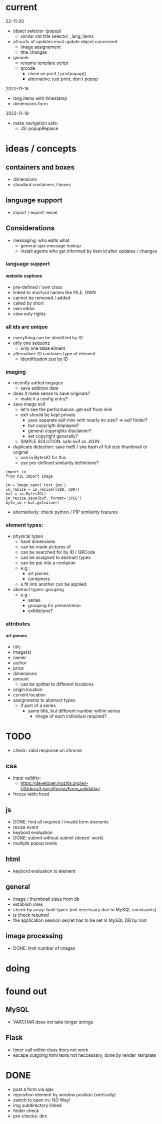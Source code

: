# current
22-11-20
- object selector (popup)
  - similar std title selector _lang_items
- all sorts of updates must update object concerned
  - image assignement
  - title changes
- gimmik: 
  - rename template script  
  - qrcode
    - close on print / printpopup()
    - alternative: just print, don't popup


2022-11-18
- lang items with timestamp
- dimensions form

2022-11-19
- make navigation safe:
  - JS: popupReplace



# ideas / concepts
## containers and boxes
- dimensions
- standard containers / boxes
## language support
- import / export: excel


## Considerations
- messaging: who edits what
  - general ajax message lookup
  - install agents who get informed by item id after updates / changes
### language support
#### website captions
- pre-defined / own class
- linked to shortcut names like FILE, OWN
- cannot be removed / added
- called by short
- own editor
- view only rights

### all ids are unique
- everything can be identified by ID
- only one sequenz
  - only one table elment
- alternative: ID contaims type of element
  - identification just by ID
### imaging
- recently added imgages
  - save addition date
- does it make sense to save originals?
  - make it a config entry?
- save image exif
  - let's see the performance: get exif from mini
  - exif should be kept private
    - save separate exif mini with nearly no size? => exif folder?
    - but copyrigth displayed?
    - general copyrights disclaimer?
    - set copyright generally?
  - SIMPLE SOLUTION: safe exif as JSON
- duplicate detection: save md5 / sha hash of full size thumbnail or original
  - use io.BytesIO for this
  - use pre-defined similarity definitions?
```
import io
from PIL import Image

im = Image.open('test.jpg')
im_resize = im.resize((500, 500))
buf = io.BytesIO()
im_resize.save(buf, format='JPEG')
byte_im = buf.getvalue()

```
  - alternatively: check python / PIP similarity features
### element types:
- physical types
  - have dimensions
  - can be made pictures of
  - can be searched for by ID / QRCode
  - can be assigned to abstract types
  - can be put into a container
  - e.g.:
    - art pieces
    - containers
  - a fit into another can be applied  
- abstract types: grouping
  - e.g.:
    - series
    - grouping for presentation
    - exhibitions?
### attributes
#### art pieces
  - title
  - image(s)
  - owner
  - author
  - price
  - dimensions
  - amount
    - can be splittet to different locations
  - origin location
  - current location
  - assignments to abstract types
    - if part of a series
      - same title, but different number within series
        - image of each individual required?

# TODO
- check: valid response on chrome

## css
- input validity:
  - https://developer.mozilla.org/en-US/docs/Learn/Forms/Form_validation 
- freeze table head

## js
- DONE: find all required / invalid form elements
- resize event
- keybord evaluation
- DONE: submit without submit (doesn' work)
- multiple popup levels

## html
- keybord evaluation to element

## general
- image / thumbnail sizes from db
- establish roles
- check by array: babl types (not necessary due to MySQL constraints)
- js check required
- the application session secret has to be set in MySQL DB by root

## image processing
- DONE: limit number of images

# doing

# found out
## MySQL
- VARCHAR does not take longer strings
## Flask
- timer call within class does not work
- escape outgoing html texts not neccessary, done by render_template


# DONE
- post a form via ajax
- reposition element by window position (vertically)
- switch to open cv: NO Way!
- img subdirectory linked
- folder check
- pre-checks: dirs
